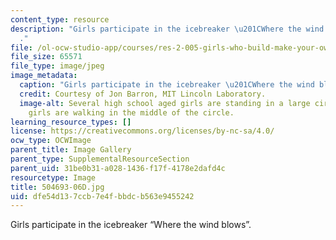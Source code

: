 ```yaml
---
content_type: resource
description: "Girls participate in the icebreaker \u201CWhere the wind blows\u201D\
  ."
file: /ol-ocw-studio-app/courses/res-2-005-girls-who-build-make-your-own-wearables-workshop-spring-2015/dfe54d137ccb7e4fbbdcb563e9455242_504693-06D.jpg
file_size: 65571
file_type: image/jpeg
image_metadata:
  caption: "Girls participate in the icebreaker \u201CWhere the wind blows\u201D."
  credit: Courtesy of Jon Barron, MIT Lincoln Laboratory.
  image-alt: Several high school aged girls are standing in a large circle. A few
    girls are walking in the middle of the circle.
learning_resource_types: []
license: https://creativecommons.org/licenses/by-nc-sa/4.0/
ocw_type: OCWImage
parent_title: Image Gallery
parent_type: SupplementalResourceSection
parent_uid: 31be0b31-a028-1436-f17f-4178e2dafd4c
resourcetype: Image
title: 504693-06D.jpg
uid: dfe54d13-7ccb-7e4f-bbdc-b563e9455242
---
```

Girls participate in the icebreaker “Where the wind blows”.